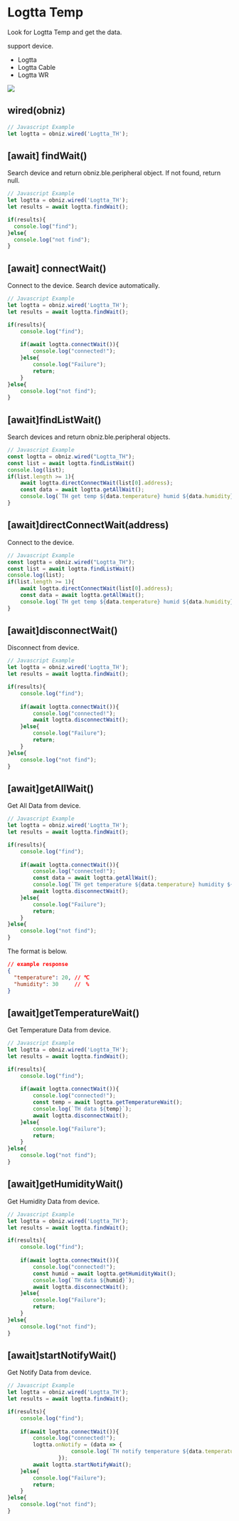 # Logtta Temp
Look for Logtta Temp and get the data.

support device.

- Logtta 
- Logtta Cable 
- Logtta WR 

![](image.jpg)


## wired(obniz)

```javascript
// Javascript Example
let logtta = obniz.wired('Logtta_TH');
```

## [await] findWait()

Search device and return obniz.ble.peripheral object.
If not found, return null.

```javascript
// Javascript Example
let logtta = obniz.wired('Logtta_TH');
let results = await logtta.findWait();

if(results){
  console.log("find");
}else{
  console.log("not find");
}
```

## [await] connectWait()

Connect to the device.
Search device automatically.

```javascript
// Javascript Example
let logtta = obniz.wired('Logtta_TH');
let results = await logtta.findWait();

if(results){
    console.log("find");
  
    if(await logtta.connectWait()){
        console.log("connected!");
    }else{
        console.log("Failure");
        return;
    }
}else{
    console.log("not find");
}
```

##  [await]findListWait()

Search devices and return obniz.ble.peripheral objects.

```javascript
// Javascript Example
const logtta = obniz.wired("Logtta_TH");
const list = await logtta.findListWait()
console.log(list);
if(list.length >= 1){
    await logtta.directConnectWait(list[0].address);
    const data = await logtta.getAllWait();
    console.log(`TH get temp ${data.temperature} humid ${data.humidity}`);
}
```


##  [await]directConnectWait(address)

Connect to the device.

```javascript
// Javascript Example
const logtta = obniz.wired("Logtta_TH");
const list = await logtta.findListWait()
console.log(list);
if(list.length >= 1){
    await logtta.directConnectWait(list[0].address);
    const data = await logtta.getAllWait();
    console.log(`TH get temp ${data.temperature} humid ${data.humidity}`);
}
```

## [await]disconnectWait()
Disconnect from device.

```javascript
// Javascript Example
let logtta = obniz.wired('Logtta_TH');
let results = await logtta.findWait();

if(results){
    console.log("find");
  
    if(await logtta.connectWait()){
        console.log("connected!");
        await logtta.disconnectWait();
    }else{
        console.log("Failure");
        return;
    }
}else{
    console.log("not find");
}
```


## [await]getAllWait()
Get All Data from device.

```javascript
// Javascript Example
let logtta = obniz.wired('Logtta_TH');
let results = await logtta.findWait();

if(results){
    console.log("find");
  
    if(await logtta.connectWait()){
        console.log("connected!");
        const data = await logtta.getAllWait();
        console.log(`TH get temperature ${data.temperature} humidity ${data.humidity}`);
        await logtta.disconnectWait();
    }else{
        console.log("Failure");
        return;
    }
}else{
    console.log("not find");
}
```


The format is below.
```json
// example response
{
  "temperature": 20, // ℃
  "humidity": 30     //　%
}
```

## [await]getTemperatureWait()
Get Temperature Data from device.

```javascript
// Javascript Example
let logtta = obniz.wired('Logtta_TH');
let results = await logtta.findWait();

if(results){
    console.log("find");
  
    if(await logtta.connectWait()){
        console.log("connected!");
        const temp = await logtta.getTemperatureWait();
        console.log(`TH data ${temp}`);
        await logtta.disconnectWait();
    }else{
        console.log("Failure");
        return;
    }
}else{
    console.log("not find");
}
```


## [await]getHumidityWait()
Get Humidity Data from device.

```javascript
// Javascript Example
let logtta = obniz.wired('Logtta_TH');
let results = await logtta.findWait();

if(results){
    console.log("find");
  
    if(await logtta.connectWait()){
        console.log("connected!");
        const humid = await logtta.getHumidityWait();
        console.log(`TH data ${humid}`);
        await logtta.disconnectWait();
    }else{
        console.log("Failure");
        return;
    }
}else{
    console.log("not find");
}
```


## [await]startNotifyWait()
Get Notify Data from device.

```javascript
// Javascript Example
let logtta = obniz.wired('Logtta_TH');
let results = await logtta.findWait();

if(results){
    console.log("find");
  
    if(await logtta.connectWait()){
        console.log("connected!");
        logtta.onNotify = (data => {
                    console.log(`TH notify temperature ${data.temperature} humidity ${data.humidity}`);
                });
        await logtta.startNotifyWait();
    }else{
        console.log("Failure");
        return;
    }
}else{
    console.log("not find");
}
```
